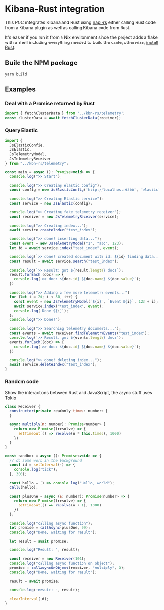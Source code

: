 # Kibana-Rust integration

This POC integrates Kibana and Rust using [napi-rs](https://napi.rs/)
either calling Rust code from a Kibana plugin as well as calling Kibana code
from Rust.

It's easier if you run it from a Nix environment since the project adds a flake
with a shell including everything needed to build the crate, otherwise,
[install Rust](https://www.rust-lang.org/tools/install).

## Build the NPM package

```bash
yarn build
```

## Examples

### Deal with a Promise returned by Rust

```javascript
import { fetchClusterData } from '../kbn-rs/telemetry';
const clusterData = await fetchClusterData(receiver);
```

### Query Elastic

```javascript
import { 
  JsElasticConfig, 
  JsElastic, 
  JsTelemetryModel, 
  JsTelemetryReceiver 
} from "../kbn-rs/telemetry";

const main = async (): Promise<void> => {
  console.log(">> Start");

  console.log(">> Creating elastic config");
  const config = new JsElasticConfig("http://localhost:9200", "elastic", "changeme");

  console.log(">> Creating Elastic service");
  const service = new JsElastic(config);

  console.log(">> Creating fake telemetry receiver");
  const receiver = new JsTelemetryReceiver(service);

  console.log(">> Creating index...");
  await service.createIndex("test_index");

  console.log(">> done! inserting data...");
  const event = new JsTelemetryModel("1", "abc", 123);
  let id = await service.index("test_index", event);

  console.log(`>> done! created document with id: ${id} finding data...`);
  const result = await service.search("test_index");

  console.log(`>> Result: got ${result.length} docs`);
  result.forEach((doc) => {
    console.log(`>> doc: ${doc.id} ${doc.name} ${doc.value}`);
  })

  console.log(">> Adding a few more telemetry events...")
  for (let i = 20; i < 30; i++) {
    const event = new JsTelemetryModel(`${i}`, `Event ${i}`, 123 + i);
    await service.index("test_index", event);
    console.log(`Done ${i}`);
  };
  console.log(">> Done!");

  console.log(">> Searching telemetry documents...");
  const events = await receiver.findTelemetryEvents("test_index");
  console.log(`>> Result: got ${events.length} docs`);
  events.forEach((doc) => {
    console.log(`>> doc: ${doc.id} ${doc.name} ${doc.value}`);
  })

  console.log(">> done! deleting index...");
  await service.deleteIndex("test_index");
}
```

### Random code

Show the interactions between Rust and JavaScript, the async stuff uses
[Tokio](https://tokio.rs/)

```javascript
class Receiver {
  constructor(private readonly times: number) {
  }

  async multiply(n: number): Promise<number> {
    return new Promise((resolve) => {
      setTimeout(() => resolve(n * this.times), 1000)
    })
  }
}

const sandbox = async (): Promise<void> => {
  // do some work in the background
  const id = setInterval(() => {
    console.log("tick");
  }, 300);

  const hello = () => console.log("Hello, world");
  call0(hello);

  const plusOne = async (n: number): Promise<number> => {
    return new Promise((resolve) => {
      setTimeout(() => resolve(n + 1), 1000)
    })
  };

  console.log("calling async function");
  let promise = callAsync(plusOne, 99);
  console.log("Done, waiting for result");

  let result = await promise;

  console.log("Result: ", result);

  const receiver = new Receiver(101);
  console.log("calling async function on object");
  promise = callAsyncOnObject(receiver, "multiply", 3);
  console.log("Done, waiting for result");

  result = await promise;

  console.log("Result: ", result);

  clearInterval(id);
}
```